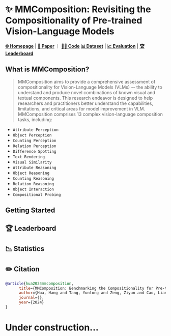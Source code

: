 # ✨ MMComposition: Revisiting the Compositionality of Pre-trained Vision-Language Models
[**🌐 Homepage**](https://yunlong10.github.io/projects/mmcomposition) | [**🔬 Paper**](https://github.com/hanghuacs/MMComposition_) ｜ [**👩‍💻 Code**](https://github.com/hanghuacs/MMComposition_/blob/main/evaluation.py)  [**📊 Dataset**](https://github.com/hanghuacs/MMComposition_) | [**📈 Evaluation**](https://github.com/hanghuacs/MMComposition_) | [**🏆 Leaderboard**](https://yunlong10.github.io/projects/mmcomposition/#leaderboard)

## What is MMComposition?
> MMComposition aims to provide a comprehensive assessment of compositionality for Vision-Language Models (VLMs) -- the ability to understand and produce novel combinations of known visual and textual components. This research endeavor is designed to help researchers and practitioners better understand the capabilities, limitations, and critical areas for model improvement in VLM. MMComposition comprises 13 complex vision-language composition tasks, including:
- `Attribute Perception`
- `Object Perception`
- `Counting Perception`
- `Relation Perception`
- `Difference Spotting`
- `Text Rendering`
- `Visual Similarity`
- `Attribute Reasoning`
- `Object Reasoning`
- `Counting Reasoning`
- `Relation Reasoning`
- `Object Interaction`
- `Compositional Probing`

## Getting Started

## 🏆 Leaderboard

## 📉 Statistics


## ✏️ Citation
```bibtex
@article{hua2024mmcomposition,
      title={MMComposition: Benchmarking the Compositionality for Pre-trained Vision-Language Models},
      author={Hua, Hang and Tang, Yunlong and Zeng, Ziyun and Cao, Liangliang and Yang, Zhengyuan and He, Hangfeng and Xu, Chenliang and Luo, Jiebo},
      journal={},
      year={2024}
}
```

# Under construction...
